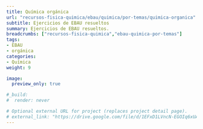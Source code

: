 ```yaml
---
title: Química orgánica
url: "recursos-fisica-quimica/ebau/quimica/por-temas/quimica-organica" 
subtitle: Ejercicios de EBAU resueltos
summary: Ejercicios de EBAU resueltos.
breadcrumbs: ["recursos-fisica-quimica","ebau-quimica-por-temas"]
tags:
- EBAU
- orgánica
categories:
- Química
weight: 9

image:
  preview_only: true

#_build:
#  render: never

# Optional external URL for project (replaces project detail page).
# external_link: "https://drive.google.com/file/d/1EFxD1LVncN-EGOIq6xUAJaNjtWYf3gop/view"
---
```


<!-- <iframe src="https://drive.google.com/file/d/1EFxD1LVncN-EGOIq6xUAJaNjtWYf3gop/preview" style="width: 100vw; height: 500px; position: relative; left: 50%; right: 50%; margin-left: -50vw; margin-right: -50vw;" frameborder="0"></iframe> -->

<div id="adobe-dc-view" style="width: 100vw; position: relative; left: 50%; right: 50%; margin-left: -50vw; margin-right: -50vw;"></div>
<script src="https://documentcloud.adobe.com/view-sdk/main.js"></script>
<script type="text/javascript">
	document.addEventListener("adobe_dc_view_sdk.ready", function(){ 
		var adobeDCView = new AdobeDC.View({clientId: "5b6be996ab824b0e8113830d11740fa3", divId: "adobe-dc-view"});
		adobeDCView.previewFile({
			content:{location: {url: "https://fisiquimicamente.com/recursos-fisica-quimica/ebau/quimica/por-temas/quimica-organica/quimica-organica-EBAU-Quimica.pdf"}},
			metaData:{fileName: "quimica-organica-EBAU-Quimica.pdf"}
		}, {embedMode: "IN_LINE"});
	});
</script>